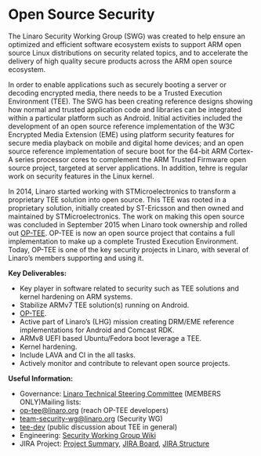 # Open Source Security

The Linaro Security Working Group (SWG) was created to help ensure an optimized and efficient software ecosystem exists to support ARM open source Linux distributions on security related topics, and to accelerate the delivery of high quality secure products across the ARM open source ecosystem.

In order to enable applications such as securely booting a server or decoding encrypted media, there needs to be a Trusted Execution Environment (TEE). The SWG has been creating reference designs showing how normal and trusted application code and libraries can be integrated within a particular platform such as Android. Initial activities included the development of an open source reference implementation of the W3C Encrypted Media Extension (EME) using platform security features for secure media playback on mobile and digital home devices; and an open source reference implementation of secure boot for the 64-bit ARM Cortex-A series processor cores to complement the ARM Trusted Firmware open source project, targeted at server applications. In addition, tehre is regular work on security features in the Linux kernel.

In 2014, Linaro started working with STMicroelectronics to transform a proprietary TEE solution into open source. This TEE was rooted in a proprietary solution, initially created by ST-Ericsson and then owned and maintained by STMicroelectronics. The work on making this open source was concluded in September 2015 when Linaro took ownership and rolled out [OP-TEE](https://www.op-tee.org/). OP-TEE is now an open source project that contains a full implementation to make up a complete Trusted Execution Environment. Today, OP-TEE is one of the key security projects in Linaro, with several of Linaro’s members supporting and using it.

**Key Deliverables:**

- Key player in software related to security such as TEE solutions and kernel hardening on ARM systems.
- Stabilize ARMv7 TEE solution(s) running on Android.
- [OP-TEE](https://www.op-tee.org/).
- Active part of Linaro’s (LHG) mission creating DRM/EME reference implementations for Android and Comcast RDK.
- ARMv8 UEFI based Ubuntu/Fedora boot leverage a TEE.
- Kernel hardening.
- Include LAVA and CI in the all tasks.
- Actively monitor and contribute to relevant open source projects.

**Useful Information:**

- Governance: [Linaro Technical Steering Committee](https://wiki.linaro.org/Internal/TSC) (MEMBERS ONLY)Mailing lists:
- op-tee@linaro.org (reach OP-TEE developers)
- team-security-wg@linaro.org (Security WG)
- [tee-dev](https://lists.linaro.org/mailman/listinfo/tee-dev) (public discussion about TEE in general)
- Engineering: [Security Working Group Wiki](https://wiki.linaro.org/WorkingGroups/Security)
- JIRA Project: [Project Summary](https://projects.linaro.org/projects/SWG/summary), [JIRA Board](https://projects.linaro.org/secure/RapidBoard.jspa?rapidView=34), [JIRA Structure](https://projects.linaro.org/secure/StructureBoard.jspa?s=106)
